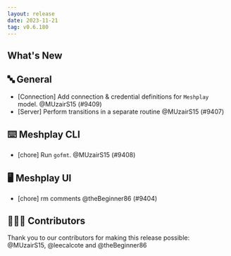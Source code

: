```yaml
---
layout: release
date: 2023-11-21
tag: v0.6.180
---
```


## What's New
## 🔤 General
- [Connection] Add connection & credential definitions for `Meshplay` model. @MUzairS15 (#9409)
- [Server] Perform transitions in a separate routine @MUzairS15 (#9407)

## ⌨️ Meshplay CLI

- [chore] Run `gofmt`. @MUzairS15 (#9408)

## 🖥 Meshplay UI

- [chore] rm comments @theBeginner86 (#9404)

## 👨🏽‍💻 Contributors

Thank you to our contributors for making this release possible:
@MUzairS15, @leecalcote and @theBeginner86
